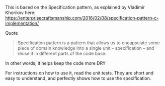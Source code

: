 This is based on the Specification pattern, as explained by Vladimir Khorikov here: https://enterprisecraftsmanship.com/2016/02/08/specification-pattern-c-implementation/   

Quote
> Specification pattern is a pattern that allows us to encapsulate some piece of domain knowledge into a single unit – specification – and reuse it in different parts of the code base.

In other words, it helps keep the code more DRY

For instructions on how to use it, read the unit tests. They are short and easy to understand, and perfectly shows how to use the specification.